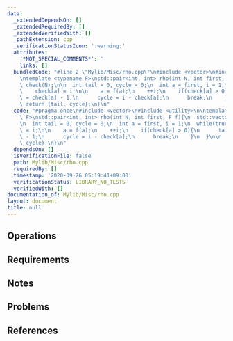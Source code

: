 ```yaml
---
data:
  _extendedDependsOn: []
  _extendedRequiredBy: []
  _extendedVerifiedWith: []
  _pathExtension: cpp
  _verificationStatusIcon: ':warning:'
  attributes:
    '*NOT_SPECIAL_COMMENTS*': ''
    links: []
  bundledCode: "#line 2 \"Mylib/Misc/rho.cpp\"\n#include <vector>\n#include <utility>\n\
    \ntemplate <typename F>\nstd::pair<int, int> rho(int N, int first, F f){\n  std::vector<int>\
    \ check(N);\n\n  int tail = 0, cycle = 0;\n  int a = first, i = 1;\n  while(true){\n\
    \    check[a] = i;\n\n    a = f(a);\n    ++i;\n    if(check[a] > 0){\n      tail\
    \ = check[a] - 1;\n      cycle = i - check[a];\n      break;\n    }\n  }\n\n \
    \ return {tail, cycle};\n}\n"
  code: "#pragma once\n#include <vector>\n#include <utility>\n\ntemplate <typename\
    \ F>\nstd::pair<int, int> rho(int N, int first, F f){\n  std::vector<int> check(N);\n\
    \n  int tail = 0, cycle = 0;\n  int a = first, i = 1;\n  while(true){\n    check[a]\
    \ = i;\n\n    a = f(a);\n    ++i;\n    if(check[a] > 0){\n      tail = check[a]\
    \ - 1;\n      cycle = i - check[a];\n      break;\n    }\n  }\n\n  return {tail,\
    \ cycle};\n}\n"
  dependsOn: []
  isVerificationFile: false
  path: Mylib/Misc/rho.cpp
  requiredBy: []
  timestamp: '2020-09-26 05:19:41+09:00'
  verificationStatus: LIBRARY_NO_TESTS
  verifiedWith: []
documentation_of: Mylib/Misc/rho.cpp
layout: document
title: null
---
```


## Operations

## Requirements

## Notes

## Problems

## References
